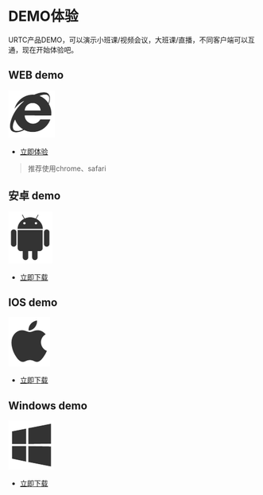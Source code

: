 #  DEMO体验

URTC产品DEMO，可以演示小班课/视频会议，大班课/直播，不同客户端可以互通，现在开始体验吧。

## WEB demo

![](/images/demoImage/webImage.png) 

 - [立即体验](https://demo.urtc.com.cn/)
 
> 推荐使用chrome、safari

## 安卓 demo

![](/images/demoImage/andriodImage.png) 

 - [立即下载](https://fir.im/91cy)

## IOS demo
 
 ![](/images/demoImage/iosImage.png)  
 
 - [立即下载](https://fir.im/vy1e)
 
## Windows demo
 
 ![](/images/demoImage/windowsImage.png) 
 
 - [立即下载](http://urtcdemo.cn-bj.ufileos.com/URTCwindowsDEMOx8620191210.zip)
 
  
